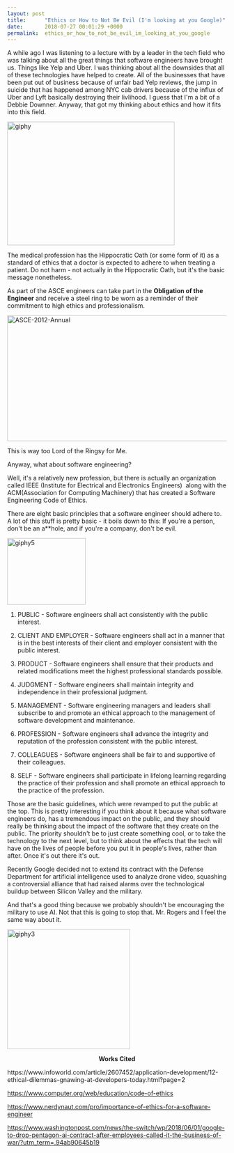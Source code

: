 ```yaml
---
layout: post
title:      "Ethics or How to Not Be Evil (I'm looking at you Google)"
date:       2018-07-27 00:01:29 +0000
permalink:  ethics_or_how_to_not_be_evil_im_looking_at_you_google
---
```



A while ago I was listening to a lecture with by a leader in the tech field who was talking about all the great things that software engineers have brought us. Things like Yelp and Uber. I was thinking about all the downsides that all of these technologies have helped to create. All of the businesses that have been put out of business because of unfair bad Yelp reviews, the jump in suicide that has happened among NYC cab drivers because of the influx of Uber and Lyft basically destroying their livlihood. I guess that I'm a bit of a Debbie Downner. Anyway, that got my thinking about ethics and how it fits into this field.

<img class=" size-full wp-image-50 aligncenter" src="https://taraellicott.files.wordpress.com/2018/06/giphy.gif" alt="giphy" width="384" height="284" />

The medical profession has the Hippocratic Oath (or some form of it) as a standard of ethics that a doctor is expected to adhere to when treating a patient. Do not harm - not actually in the Hippocratic Oath, but it's the basic message nonetheless.

As part of the ASCE engineers can take part in the <strong>Obligation of the Engineer</strong> and receive a steel ring to be worn as a reminder of their commitment to high ethics and professionalism.

<img class=" size-full wp-image-46 aligncenter" src="https://taraellicott.files.wordpress.com/2018/06/sam_oke_receives_ring_from_pres_diloreto.jpg" alt="ASCE-2012-Annual" width="556" height="289" />

This is way too Lord of the Ringsy for Me.

Anyway, what about software engineering?

Well, it's a relatively new profession, but there is actually an organization called IEEE (Institute for Electrical and Electronics Engineers)  along with the ACM(Association for Computing Machinery)<em> </em>that has created a Software Engineering Code of Ethics.

There are eight basic principles that a software engineer should adhere to. A lot of this stuff is pretty basic - it boils down to this: If you're a person, don't be an a**hole, and if you're a company, don't be evil.

<img class=" size-full wp-image-34 aligncenter" src="https://taraellicott.files.wordpress.com/2018/05/giphy5.gif" alt="giphy5" width="180" height="153" />

1. PUBLIC - Software engineers shall act consistently with the public interest.

2. CLIENT AND EMPLOYER - Software engineers shall act in a manner that is in the best interests of their client and employer consistent with the public interest.

3. PRODUCT - Software engineers shall ensure that their products and related modifications meet the highest professional standards possible.

4. JUDGMENT - Software engineers shall maintain integrity and independence in their professional judgment.

5. MANAGEMENT - Software engineering managers and leaders shall subscribe to and promote an ethical approach to the management of software development and maintenance.

6. PROFESSION - Software engineers shall advance the integrity and reputation of the profession consistent with the public interest.

7. COLLEAGUES - Software engineers shall be fair to and supportive of their colleagues.

8. SELF - Software engineers shall participate in lifelong learning regarding the practice of their profession and shall promote an ethical approach to the practice of the profession.

Those are the basic guidelines, which were revamped to put the public at the top. This is pretty interesting if you think about it because what software engineers do, has a tremendous impact on the public, and they should really be thinking about the impact of the software that they create on the public. The priority shouldn't be to just create something cool, or to take the technology to the next level, but to think about the effects that the tech will have on the lives of people before you put it in people's lives, rather than after. Once it's out there it's out.

Recently Google decided not to extend its contract with the Defense Department for artificial intelligence used to analyze drone video, squashing a controversial alliance that had raised alarms over the technological buildup between Silicon Valley and the military.

And that's a good thing because we probably shouldn't be encouraging the military to use AI. Not that this is going to stop that. Mr. Rogers and I feel the same way about it.

<img class=" size-full wp-image-32 aligncenter" src="https://taraellicott.files.wordpress.com/2018/05/giphy3.gif" alt="giphy3" width="282" height="275" />
<p style="text-align:center;"><strong>Works Cited</strong></p>
https://www.infoworld.com/article/2607452/application-development/12-ethical-dilemmas-gnawing-at-developers-today.html?page=2

https://www.computer.org/web/education/code-of-ethics

https://www.nerdynaut.com/pro/importance-of-ethics-for-a-software-engineer

https://www.washingtonpost.com/news/the-switch/wp/2018/06/01/google-to-drop-pentagon-ai-contract-after-employees-called-it-the-business-of-war/?utm_term=.94ab90645b19
